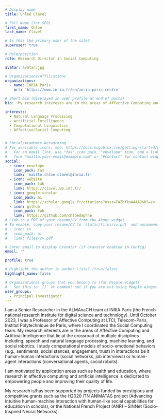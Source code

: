 ```yaml
---
# Display name
title: Chloé Clavel

# Full Name (for SEO)
first_name: Chloé
last_name: Clavel

# Is this the primary user of the site?
superuser: true

# Role/position
role: Research Director in Social Computing

avatar: avatar.jpg

# Organizations/Affiliations
organizations:
  - name: INRIA Paris
    url: 'https://www.inria.fr/en/inria-paris-centre'

# Short bio (displayed in user profile at end of posts)
bio:  My research interests are in the areas of Affective Computing and Artificial Intelligence that lie at the crossroad of multiple disciplines including, speech and natural language processing, machine learning, and social robotics. I study computational models of socio-emotional behaviors (e.g., sentiments, social stances, engagement, trust) in interactions be it human-human interactions (social networks, job interviews) or human-agent interactions (conversational agents, social robots).

interests:
  - Natural Language Processing
  - Artificial Intelligence
  - Computational Linguistics
  - Affective/Social Computing


# Social/Academic Networking
# For available icons, see: https://docs.hugoblox.com/getting-started/page-builder/#icons
#   For an email link, use "fas" icon pack, "envelope" icon, and a link in the
#   form "mailto:your-email@example.com" or "#contact" for contact widget.
social:
  - icon: envelope
    icon_pack: fas
    link: 'mailto:chloe.clavel@inria.fr'
  - icon: website
    icon_pack: fab
    link: https://clavel.wp.imt.fr/
  - icon: google-scholar
    icon_pack: ai
    link: https://scholar.google.fr/citations?user=TAZbfksAAAAJ&hl=en 
  - icon: github
    icon_pack: fab
    link: https://github.com/chloedaphne 
# Link to a PDF of your resume/CV from the About widget.
# To enable, copy your resume/CV to `static/files/cv.pdf` and uncomment the lines below.
# - icon: cv
#   icon_pack: ai
#   link: files/cv.pdf

# Enter email to display Gravatar (if Gravatar enabled in Config)
email: ''

profile: true

# Highlight the author in author lists? (true/false)
highlight_name: false

# Organizational groups that you belong to (for People widget)
#   Set this to `[]` or comment out if you are not using People widget.
user_groups:
  - Principal Investigator
---
```

I am a Senior Researcher in the ALMAnaCH team at INRIA Paris (the French national research institute for digital science and technology). Until October 2023, I was a Professor of Affective Computing at LTCI, Telecom-Paris, Institut Polytechnique de Paris, where I coordinated the Social Computing team. My research interests are in the areas of Affective Computing and Artificial Intelligence that lie at the crossroad of multiple disciplines including, speech and natural language processing, machine learning, and social robotics. I study computational models of socio-emotional behaviors (e.g., sentiments, social stances, engagement, trust) in interactions be it human-human interactions (social networks, job interviews) or human-agent interactions (conversational agents, social robots).

I am motivated by application areas such as health and education, where research in affective computing and artificial intelligence is dedicated to empowering people and improving their quality of life.

My research is/has been supported by projects funded by prestigious and competitive grants such as the H2020 ITN ANIMATAS project (Advancing intuitive human-machine interaction with human-like social capabilities for education in schools), or the National French Project (ANR) – SINNet (Socio-Inspired Neural Networks).


